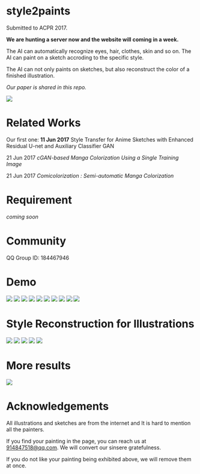 # style2paints

Submitted to ACPR 2017.

**We are hunting a server now and the website will coming in a week.**

The AI can automatically recognize eyes, hair, clothes, skin and so on. The AI can paint on a sketch accroding to the specific style.

The AI can not only paints on sketches, but also reconstruct the color of a finished illustration.

*Our paper is shared in this repo.*

<img src="https://raw.githubusercontent.com/lllyasviel/style2paints/master/webpre/web.png"/>

# Related Works

Our first one: **11 Jun 2017** Style Transfer for Anime Sketches with Enhanced Residual U-net and Auxiliary Classifier GAN

21 Jun 2017 *cGAN-based Manga Colorization Using a Single Training Image* 

21 Jun 2017 *Comicolorization : Semi-automatic Manga Colorization*

# Requirement

*coming soon*

# Community

QQ Group ID: 184467946

# Demo

<img src="https://raw.githubusercontent.com/lllyasviel/style2paints/master/preview_1.jpg"/>

<img src="https://raw.githubusercontent.com/lllyasviel/style2paints/master/webpre/1.jpg"/>

<img src="https://raw.githubusercontent.com/lllyasviel/style2paints/master/webpre/2.jpg"/>

<img src="https://raw.githubusercontent.com/lllyasviel/style2paints/master/webpre/3.jpg"/>

<img src="https://raw.githubusercontent.com/lllyasviel/style2paints/master/webpre/4.jpg"/>

<img src="https://raw.githubusercontent.com/lllyasviel/style2paints/master/webpre/5.jpg"/>

<img src="https://raw.githubusercontent.com/lllyasviel/style2paints/master/webpre/6.jpg"/>

<img src="https://raw.githubusercontent.com/lllyasviel/style2paints/master/webpre/7.jpg"/>

<img src="https://raw.githubusercontent.com/lllyasviel/style2paints/master/webpre/8.jpg"/>

<img src="https://raw.githubusercontent.com/lllyasviel/style2paints/master/webpre/9.jpg"/>

# Style Reconstruction for Illustrations

<img src="https://raw.githubusercontent.com/lllyasviel/style2paints/master/webpre/10.jpg"/>

<img src="https://raw.githubusercontent.com/lllyasviel/style2paints/master/webpre/11.jpg"/>

<img src="https://raw.githubusercontent.com/lllyasviel/style2paints/master/webpre/13.jpg"/>

<img src="https://raw.githubusercontent.com/lllyasviel/style2paints/master/webpre/14.jpg"/>

<img src="https://raw.githubusercontent.com/lllyasviel/style2paints/master/webpre/15.jpg"/>

# More results

<img src="https://raw.githubusercontent.com/lllyasviel/style2paints/master/preview_2.jpg"/>

# Acknowledgements

All illustrations and sketches are from the internet and It is hard to mention all the painters.

If you find your painting in the page, you can reach us at 914847518@qq.com. We will convert our sinsere gratefulness.

If you do not like your painting being exhibited above, we will remove them at once.
